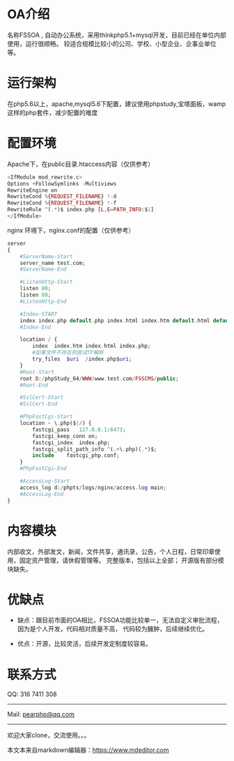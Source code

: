 # OA介绍
名称FSSOA , 自动办公系统，采用thinkphp5.1+mysql开发，目前已经在单位内部使用，运行很顺畅。
较适合规模比较小的公司、学校、小型企业、企事业单位等。

# 运行架构
在php5.6以上，apache,mysql5.6下配置，建议使用phpstudy,宝塔面板，wamp这样的php套件，减少配置的难度

# 配置环境
Apache下，在public目录.htaccess内容（仅供参考）

```php
<IfModule mod_rewrite.c>
Options +FollowSymlinks -Multiviews
RewriteEngine on
RewriteCond %{REQUEST_FILENAME} !-d
RewriteCond %{REQUEST_FILENAME} !-f
RewriteRule ^(.*)$ index.php [L,E=PATH_INFO:$1]
</IfModule>
```
nginx 环境下，nginx.conf的配置（仅供参考）
```php
server
{
    #ServerName-Start
    server_name test.com;
    #ServerName-End

    #ListenHttp-Start
    listen 80;
    listen 88;
    #ListenHttp-End

    #Index-START
    index index.php default.php index.html index.htm default.html default.htm;
    #Index-End

    location / {
        index  index.htm index.html index.php;
        #如果文件不存在则尝试TP解析
        try_files  $uri  /index.php$uri;
    }
    #Root-Start
    root D:/phpStudy_64/WWW/www.test.com/FSSCMS/public;
    #Root-End

    #SslCert-Start
    #SslCert-End

    #PhpFastCgi-Start
    location ~ \.php($|/) {
        fastcgi_pass   127.0.0.1:6473;
        fastcgi_keep_conn on;
        fastcgi_index  index.php;
        fastcgi_split_path_info ^(.+\.php)(.*)$;
        include    fastcgi_php.conf;
    }
    #PhpFastCgi-End

    #AccessLog-Start
    access_log d:/phpts/logs/nginx/access.log main;
    #AccessLog-End
}
```

# 内容模块
内部收文，外部发文，新闻，文件共享，通讯录，公告，个人日程，日常印章使用，固定资产管理，请休假管理等。
完整版本，包括以上全部；
开源版有部分模块缺失。

# 优缺点
- 缺点：跟目前市面的OA相比，FSSOA功能比较单一，无法自定义审批流程，因为是个人开发，代码相对质量不高，
代码较为臃肿，后续继续优化。

- 优点：开源，比较灵活，后续开发定制度较容易。

# 联系方式
QQ: 316 7411 308
***
Mail: pearphp@qq.com
***
欢迎大家clone，交流使用。。。 

本文本来自markdown编辑器：https://www.mdeditor.com